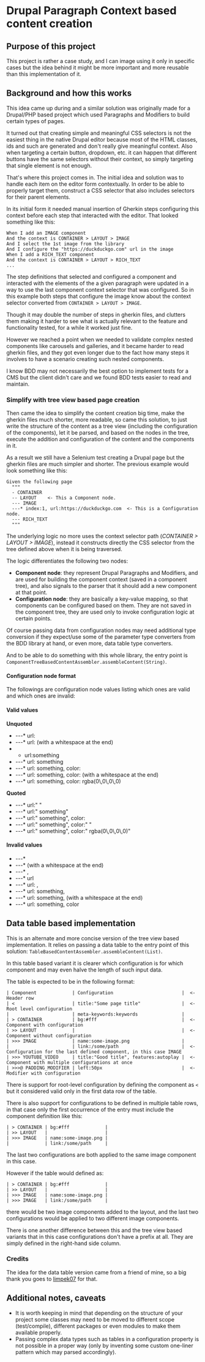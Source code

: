 # Drupal Paragraph Context based content creation

## Purpose of this project

This project is rather a case study, and I can image using it only in specific cases but the idea behind it might be
more important and more reusable than this implementation of it.

## Background and how this works

This idea came up during and a similar solution was originally made for a Drupal/PHP based project
which used Paragraphs and Modifiers to build certain types of pages.

It turned out that creating simple and meaningful CSS selectors is not the easiest thing in the native Drupal
editor because most of the HTML classes, ids and such are generated and don't really give meaningful context. Also when
targeting a certain button, dropdown, etc. it can happen that different buttons have the same selectors without their
context, so simply targeting that single element is not enough.

That's where this project comes in. The initial idea and solution was to handle each item on the editor form contextually.
In order to be able to properly target them, construct a CSS selector that also includes selectors for their parent elements.

In its initial form it needed manual insertion of Gherkin steps configuring this context before each step
that interacted with the editor. That looked something like this:

```gherkin
When I add an IMAGE component
And the context is CONTAINER > LAYOUT > IMAGE
And I select the 1st image from the library
And I configure the "https://duckduckgo.com" url in the image
When I add a RICH_TEXT component
And the context is CONTAINER > LAYOUT > RICH_TEXT
...
``` 

The step definitions that selected and configured a component and interacted with the elements of the a given paragraph
were updated in a way to use the last component context selector that was configured. So in this example both steps that
configure the image know about the context selector converted from `CONTAINER > LAYOUT > IMAGE`.

Though it may double the number of steps in gherkin files, and clutters them making it harder to see what is actually
relevant to the feature and functionality tested, for a while it worked just fine.

However we reached a point when we needed to validate complex nested components like carousels and galleries, and it
became harder to read gherkin files, and they got even longer due to the fact how many steps it involves to
have a scenario creating such nested components.

I know BDD may not necessarily the best option to implement tests for a CMS but the client didn't care and we found BDD
tests easier to read and maintain.

### Simplify with tree view based page creation 

Then came the idea to simplify the content creation big time, make the gherkin files much shorter, more readable, so
came this solution, to just write the structure of the content as a tree view (including the configuration of the
components), let it be parsed, and based on the nodes in the tree, execute the addition and configuration of the content
and the components in it.

As a result we still have a Selenium test creating a Drupal page but the gherkin files are much simpler and shorter.
The previous example would look something like this:

```gherkin
Given the following page
  """
  - CONTAINER
  -- LAYOUT    <- This a Component node.
  --- IMAGE
  ---* index:1, url:https://duckduckgo.com  <- This is a Configuration node.
  --- RICH_TEXT
  """
```

The underlying logic no more uses the context selector path (*CONTAINER > LAYOUT > IMAGE*), instead it constructs
directly the CSS selector from the tree defined above when it is being traversed.

The logic differentiates the following two nodes:
- **Component node**: they represent Drupal Paragraphs and Modifiers, and are used for building the component context
                  (saved in a component tree), and also signals to the parser that it should add a new component
                  at that point.
- **Configuration node**: they are basically a key-value mapping, so that components can be configured based on them.
                      They are not saved in the component tree, they are used only to invoke configuration logic at certain
                      points.

Of course passing data from configuration nodes may need additional type conversion if they expect/use some of the parameter
type converters from the BDD library at hand, or even more, data table type converters.

And to be able to do something with this whole library, the entry point is `ComponentTreeBasedContentAssembler.assembleContent(String)`.

#### Configuration node format

The followings are configuration node values listing which ones are valid and which ones are invalid:

#### Valid values

**Unquoted**
- ---* url:
- ---* url: (with a whitespace at the end)
- * url:something
- ---* url: something
- ---* url: something, color:
- ---* url: something, color: (with a whitespace at the end)
- ---* url: something, color: rgba(0\\,0\\,0\\,0)

**Quoted**
- ---* url:" "
- ---* url:" something"
- ---* url:" something", color:
- ---* url:" something", color:" "
- ---* url:" something", color:" rgba(0\\,0\\,0\\,0)"

#### Invalid values

- ---*
- ---* (with a whitespace at the end)
- ---* ,
- ---* url
- ---* url: ,
- ---* url: something,
- ---* url: something, (with a whitespace at the end)
- ---* url: something, color

## Data table based implementation

This is an alternate and more concise version of the tree view based implementation. It relies on passing a data table
to the entry point of this solution: `TableBasedContentAssembler.assembleContent(List)`.

In this table based variant it is clearer which configuration is for which component and may even halve the length of
such input data.

The table is expected to be in the following format:
```gherkin
| Component             | Configuration                         |  <- Header row
| <                     | title:"Some page title"               |  <- Root level configuration
|                       | meta-keywords:keywords                |
| > CONTAINER           | bg:#fff                               |  <- Component with configuration
| >> LAYOUT             |                                       |  <- Component without configuration
| >>> IMAGE             | name:some-image.png                   |
|                       | link:/some/path                       |  <- Configuration for the last defined component, in this case IMAGE
| >>> YOUTUBE_VIDEO     | title:"Good title", features:autoplay |  <- Component with multiple configurations at once
| >>>@ PADDING_MODIFIER | left:50px                             |  <- Modifier with configuration
```

There is support for root-level configuration by defining the component as `<` but it considered valid only in the first
data row of the table.

There is also support for configurations to be defined in multiple table rows, in that case only the first occurrence
of the entry must include the component definition like this:

```gherkin
| > CONTAINER | bg:#fff             |
| >> LAYOUT   |                     |
| >>> IMAGE   | name:some-image.png |
|             | link:/some/path     |
```

The last two configurations are both applied to the same image component in this case.

However if the table would defined as:

```gherkin
| > CONTAINER | bg:#fff             |
| >> LAYOUT   |                     |
| >>> IMAGE   | name:some-image.png |
| >>> IMAGE   | link:/some/path     |
```

there would be two image components added to the layout, and the last two configurations would be applied to two
different image components.

There is one another difference between this and the tree view based variants that in this case configurations
don't have a prefix at all. They are simply defined in the right-hand side column.

### Credits

The idea for the data table version came from a friend of mine, so a big thank you goes to
[limpek07](https://github.com/Limpek07) for that.

## Additional notes, caveats

- It is worth keeping in mind that depending on the structure of your project some classes may need to be moved to
different scope (test/compile), different packages or even modules to make them available properly.
- Passing complex data types such as tables in a configuration property is not possible in a proper way (only by inventing
some custom one-liner pattern which may parsed accordingly).


